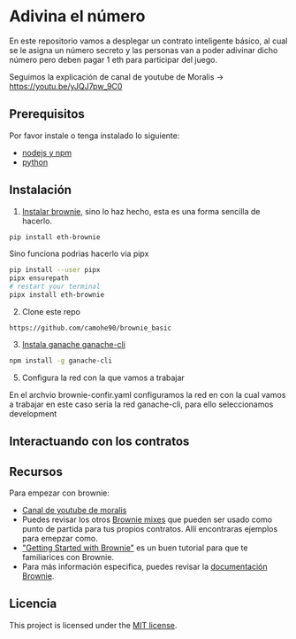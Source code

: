 # Adivina el número

En este repositorio vamos a desplegar un contrato inteligente básico, al cual se le asigna un número secreto y las personas van a poder adivinar dicho número pero deben pagar 1 eth para participar del juego.

Seguimos la explicación de canal de youtube de Moralis -> https://youtu.be/yJQJ7pw_9C0

## Prerequisitos

Por favor instale o tenga instalado lo siguiente:

- [nodejs y npm](https://nodejs.org/en/download/)
- [python](https://www.python.org/downloads/)

## Instalación

1. [Instalar brownie](https://eth-brownie.readthedocs.io/en/stable/install.html), sino lo haz hecho, esta es una forma sencilla de hacerlo.


```bash
pip install eth-brownie
```
Sino funciona podrias hacerlo via pipx
```bash
pip install --user pipx
pipx ensurepath
# restart your terminal
pipx install eth-brownie
```

2. Clone este repo 
```
https://github.com/camohe90/brownie_basic
```

3. [Instala ganache ganache-cli](https://www.npmjs.com/package/ganache-cli)

```bash
npm install -g ganache-cli
```


5. Configura la red con la que vamos a trabajar

En el archvio brownie-confir.yaml configuramos la red en con la cual vamos a trabajar en este caso seria la red ganache-cli, para ello seleccionamos development  

## Interactuando con los contratos





## Recursos

Para empezar con brownie:

* [Canal de youtube de moralis ](https://youtu.be/yJQJ7pw_9C0)
* Puedes revisar los otros [Brownie mixes](https://github.com/brownie-mix/) que pueden ser usado como punto de partida para tus propios contratos. Allí encontraras ejemplos para emepzar como.
* ["Getting Started with Brownie"](https://medium.com/@iamdefinitelyahuman/getting-started-with-brownie-part-1-9b2181f4cb99) es un buen tutorial para que te familiarices con Brownie.
* Para más información especifica, puedes revisar la [documentación Brownie](https://eth-brownie.readthedocs.io/en/stable/).

## Licencia

This project is licensed under the [MIT license](LICENSE).

